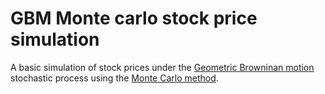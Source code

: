 # GBM Monte carlo stock price simulation
A basic simulation of stock prices under the [Geometric Browninan motion](https://en.wikipedia.org/wiki/Geometric_Brownian_motion) stochastic process using the [Monte Carlo method](https://en.wikipedia.org/wiki/Monte_Carlo_method).
